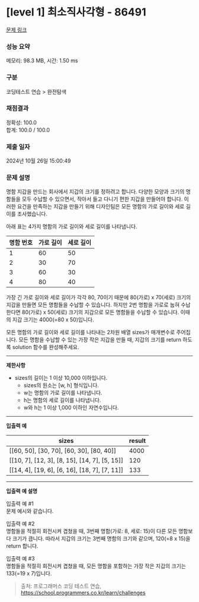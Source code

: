 # \[level 1] 최소직사각형 - 86491

[문제 링크](https://school.programmers.co.kr/learn/courses/30/lessons/86491)

### 성능 요약

메모리: 98.3 MB, 시간: 1.50 ms

### 구분

코딩테스트 연습 > 완전탐색

### 채점결과

정확성: 100.0\
합계: 100.0 / 100.0

### 제출 일자

2024년 10월 26일 15:00:49

### 문제 설명

명함 지갑을 만드는 회사에서 지갑의 크기를 정하려고 합니다. 다양한 모양과 크기의 명함들을 모두 수납할 수 있으면서, 작아서 들고 다니기 편한 지갑을 만들어야 합니다. 이러한 요건을 만족하는 지갑을 만들기 위해 디자인팀은 모든 명함의 가로 길이와 세로 길이를 조사했습니다.

아래 표는 4가지 명함의 가로 길이와 세로 길이를 나타냅니다.

| 명함 번호 | 가로 길이 | 세로 길이 |
| ----- | ----- | ----- |
| 1     | 60    | 50    |
| 2     | 30    | 70    |
| 3     | 60    | 30    |
| 4     | 80    | 40    |

가장 긴 가로 길이와 세로 길이가 각각 80, 70이기 때문에 80(가로) x 70(세로) 크기의 지갑을 만들면 모든 명함들을 수납할 수 있습니다. 하지만 2번 명함을 가로로 눕혀 수납한다면 80(가로) x 50(세로) 크기의 지갑으로 모든 명함들을 수납할 수 있습니다. 이때의 지갑 크기는 4000(=80 x 50)입니다.

모든 명함의 가로 길이와 세로 길이를 나타내는 2차원 배열 sizes가 매개변수로 주어집니다. 모든 명함을 수납할 수 있는 가장 작은 지갑을 만들 때, 지갑의 크기를 return 하도록 solution 함수를 완성해주세요.

***

**제한사항**

* sizes의 길이는 1 이상 10,000 이하입니다.
  * sizes의 원소는 \[w, h] 형식입니다.
  * w는 명함의 가로 길이를 나타냅니다.
  * h는 명함의 세로 길이를 나타냅니다.
  * w와 h는 1 이상 1,000 이하인 자연수입니다.

***

**입출력 예**

| sizes                                               | result |
| --------------------------------------------------- | ------ |
| \[\[60, 50], \[30, 70], \[60, 30], \[80, 40]]       | 4000   |
| \[\[10, 7], \[12, 3], \[8, 15], \[14, 7], \[5, 15]] | 120    |
| \[\[14, 4], \[19, 6], \[6, 16], \[18, 7], \[7, 11]] | 133    |

***

**입출력 예 설명**

입출력 예 #1\
문제 예시와 같습니다.

입출력 예 #2\
명함들을 적절히 회전시켜 겹쳤을 때, 3번째 명함(가로: 8, 세로: 15)이 다른 모든 명함보다 크기가 큽니다. 따라서 지갑의 크기는 3번째 명함의 크기와 같으며, 120(=8 x 15)을 return 합니다.

입출력 예 #3\
명함들을 적절히 회전시켜 겹쳤을 때, 모든 명함을 포함하는 가장 작은 지갑의 크기는 133(=19 x 7)입니다.

> 출처: 프로그래머스 코딩 테스트 연습, https://school.programmers.co.kr/learn/challenges

